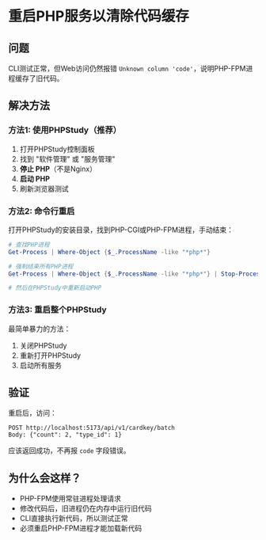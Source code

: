 # 重启PHP服务以清除代码缓存

## 问题
CLI测试正常，但Web访问仍然报错 `Unknown column 'code'`，说明PHP-FPM进程缓存了旧代码。

## 解决方法

### 方法1: 使用PHPStudy（推荐）
1. 打开PHPStudy控制面板
2. 找到 "软件管理" 或 "服务管理"
3. **停止 PHP**（不是Nginx）
4. **启动 PHP**
5. 刷新浏览器测试

### 方法2: 命令行重启
打开PHPStudy的安装目录，找到PHP-CGI或PHP-FPM进程，手动结束：

```powershell
# 查找PHP进程
Get-Process | Where-Object {$_.ProcessName -like "*php*"}

# 强制结束所有PHP进程
Get-Process | Where-Object {$_.ProcessName -like "*php*"} | Stop-Process -Force

# 然后在PHPStudy中重新启动PHP
```

### 方法3: 重启整个PHPStudy
最简单暴力的方法：
1. 关闭PHPStudy
2. 重新打开PHPStudy
3. 启动所有服务

## 验证
重启后，访问：
```
POST http://localhost:5173/api/v1/cardkey/batch
Body: {"count": 2, "type_id": 1}
```

应该返回成功，不再报 `code` 字段错误。

## 为什么会这样？
- PHP-FPM使用常驻进程处理请求
- 修改代码后，旧进程仍在内存中运行旧代码
- CLI直接执行新代码，所以测试正常
- 必须重启PHP-FPM进程才能加载新代码

